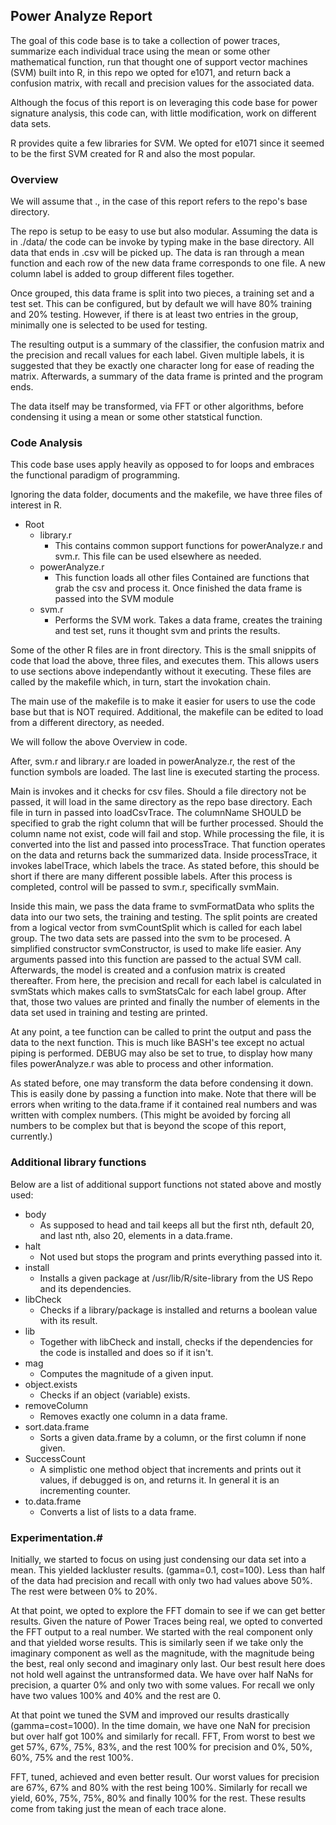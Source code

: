 ## Power Analyze Report #

The goal of this code base is to take a collection of power traces, summarize
each individual trace using the mean or some other mathematical function,
run that thought one of support vector machines (SVM) built into R, in this
repo we opted for e1071, and return back a confusion matrix, with recall and
precision values for the associated data.

Although the focus of this report is on leveraging this code base for power
signature analysis, this code can, with little modification, work on different data sets.

R provides quite a few libraries for SVM. We opted for e1071 since it seemed to
be the first SVM created for R and also the most popular.

### Overview #

We will assume that ., in the case of this report refers to the repo's base
directory.

The repo is setup to be easy to use but also modular. Assuming the data is in
./data/ the code can be invoke by typing make in the base directory. All
data that ends in .csv will be picked up. The data is ran through a mean
function and each row of the new data frame corresponds to one file. A new
column label is added to group different files together.

Once grouped, this data frame is split into two pieces, a training set and a
test set. This can be configured, but by default we will have 80% training and
20% testing. However, if there is at least two entries in the group, minimally
one is selected to be used for testing.

The resulting output is a summary of the classifier, the confusion matrix and
the precision and recall values for each label. Given multiple labels, it is
suggested that they be exactly one character long for ease of reading the
matrix. Afterwards, a summary of the data frame is printed and the program
ends.

The data itself may be transformed, via FFT or other algorithms, before condensing
it using a mean or some other statstical function.

### Code Analysis #

This code base uses apply heavily as opposed to for loops and embraces
the functional paradigm of programming.

Ignoring the data folder, documents and the makefile, we have three files of
interest in R.

* Root
  * library.r
    * This contains common support functions for powerAnalyze.r and svm.r.
      This file can be used elsewhere as needed.
  * powerAnalyze.r
    * This function loads all other files Contained are
      functions that grab the csv and process it. Once finished the data frame
      is passed into the SVM module
  * svm.r
    * Performs the SVM work. Takes a data frame, creates the training and test
      set, runs it thought svm and prints the results.

Some of the other R files are in front directory. This is the small snippits of code
that load the above, three files, and executes them. This allows users to
use sections above independantly without it executing. These files are called
by the makefile which, in turn, start the invokation chain.

The main use of the makefile is to make it easier for users to use the code
base but that is NOT required. Additional, the makefile can be edited to
load from a different directory, as needed.

We will follow the above Overview in code.

After, svm.r and library.r are loaded in powerAnalyze.r, the rest of the
function symbols are loaded. The last line is executed starting the process.

Main is invokes and it checks for csv files. Should a file directory not be
passed, it will load in the same directory as the repo base directory. Each
file in turn in passed into loadCsvTrace. The columnName SHOULD be specified
to grab the right column that will be further processed. Should the column
name not exist, code will fail and stop. While processing the file, it is
converted into the list and passed into processTrace. That function operates
on the data and returns back the summarized data. Inside processTrace, it
invokes labelTrace, which labels the trace.  As stated before, this should
be short if there are many different possible labels. After this process
is completed, control will be passed to svm.r, specifically svmMain.

Inside this main, we pass the data frame to svmFormatData who splits the data
into our two sets, the training and testing. The split points are created from
a logical vector from svmCountSplit which is called for each label group. The
two data sets are passed into the svm to be procesed. A simplified constructor
svmConstructor, is used to make life easier. Any arguments passed into this
function are passed to the actual SVM call. Afterwards, the model is created
and a confusion matrix is created thereafter. From here, the precision and
recall for each label is calculated in svmStats which makes calls to svmStatsCalc for each
label group. After that, those two values are printed and finally the
number of elements in the data set used in training and testing are printed.

At any point, a tee function can be called to print the output and pass the
data to the next function. This is much like BASH's tee except no actual
piping is performed. DEBUG may also be set to true, to display how many files
powerAnalyze.r was able to process and other information.

As stated before, one may transform the data before condensing it down. This is
easily done by passing a function into make. Note that there will be errors when
writing to the data.frame if it contained real numbers and was written with complex
numbers. (This might be avoided by forcing all numbers to be complex but that is
beyond the scope of this report, currently.)

### Additional library functions #

Below are a list of additional support functions not stated above and mostly used:

* body
  * As supposed to head and tail keeps all but the first nth, default 20,
    and last nth, also 20, elements in a data.frame.
* halt
  * Not used but stops the program and prints everything passed into it.
* install
  * Installs a given package at /usr/lib/R/site-library from the US Repo and its
    dependencies.
* libCheck
  * Checks if a library/package is installed and returns a boolean value with its
    result.
* lib
  * Together with libCheck and install, checks if the dependencies for the code
    is installed and does so if it isn't.
* mag
  * Computes the magnitude of a given input.
* object.exists
  * Checks if an object (variable) exists.
* removeColumn
  * Removes exactly one column in a data frame.
* sort.data.frame
  * Sorts a given data.frame by a column, or the first column if none given.
* SuccessCount
  * A simplistic one method object that increments and prints out it values,
    if debugged is on, and returns it. In general it is an incrementing counter.
* to.data.frame
  * Converts a list of lists to a data frame.

### Experimentation.#

Initially, we started to focus on using just condensing our data set into a mean.
This yielded lackluster results. (gamma=0.1, cost=100). Less than half of the data
had precision and recall with only two had values above 50%.
The rest were between 0% to 20%.

At that point, we opted to explore the FFT domain to see if we can get better results.
Given the nature of Power Traces being real, we opted to converted the FFT output to
a real number. We started with the real component only and that yielded worse results.
This is similarly seen if we take only the imaginary component as well as the magnitude,
with the magnitude being the best, real only second and imaginary only last. Our best
result here does not hold well against the untransformed data. We have over half NaNs for
precision, a quarter 0% and only two with some values. For recall we only have two values
100% and 40% and the rest are 0.

At that point we tuned the SVM and improved our results drastically (gamma=cost=1000).
In the time domain, we have one NaN for precision but over half got 100% and similarly
for recall. FFT, From worst to best we get 57%, 67%, 75%, 83%, and the rest 100% for precision
and 0%, 50%, 60%, 75% and the rest 100%.

FFT, tuned, achieved and even better result. Our worst values for precision are
67%, 67% and 80% with the rest being 100%. Similarly for recall we yield, 60%, 75%, 75%,
80% and finally 100% for the rest. These results come from taking just the mean of each trace
alone.

